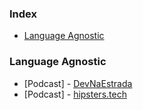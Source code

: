 ### Index

* [Language Agnostic](#language-agnostic)


### Language Agnostic

* [Podcast] - [DevNaEstrada](http://devnaestrada.com.br)
* [Podcast] - [hipsters.tech](http://hipsters.tech)

